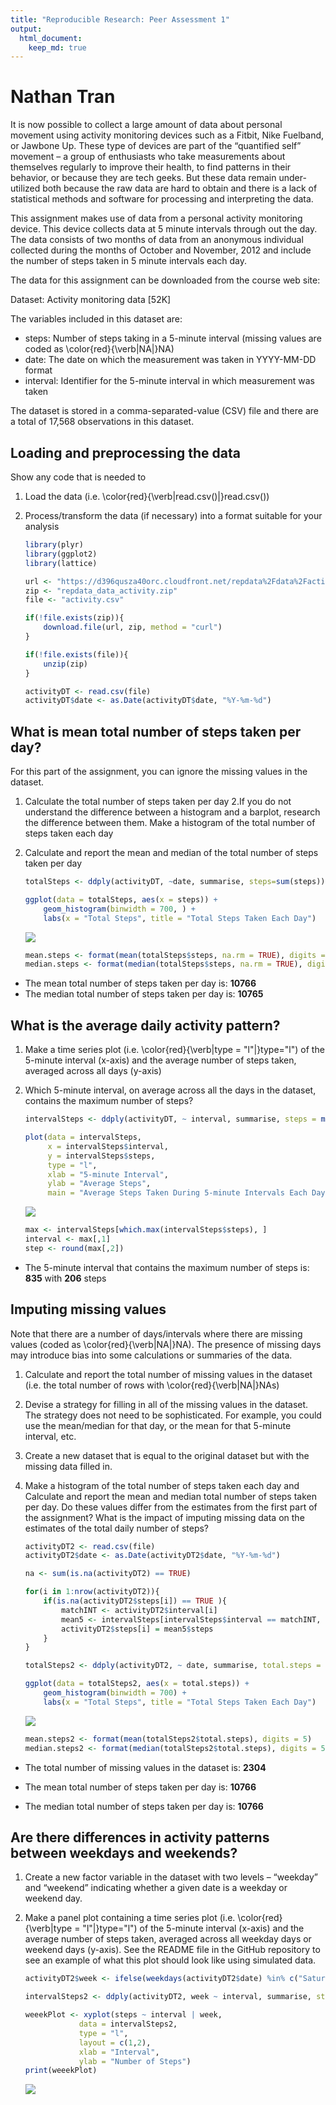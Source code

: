 ```yaml
---
title: "Reproducible Research: Peer Assessment 1"
output: 
  html_document:
    keep_md: true
---
```

# Nathan Tran

It is now possible to collect a large amount of data about personal movement using activity monitoring devices such as a Fitbit, Nike Fuelband, or Jawbone Up. These type of devices are part of the “quantified self” movement – a group of enthusiasts who take measurements about themselves regularly to improve their health, to find patterns in their behavior, or because they are tech geeks. But these data remain under-utilized both because the raw data are hard to obtain and there is a lack of statistical methods and software for processing and interpreting the data.

This assignment makes use of data from a personal activity monitoring device. This device collects data at 5 minute intervals through out the day. The data consists of two months of data from an anonymous individual collected during the months of October and November, 2012 and include the number of steps taken in 5 minute intervals each day.

The data for this assignment can be downloaded from the course web site:

Dataset: Activity monitoring data [52K]

The variables included in this dataset are:

- steps: Number of steps taking in a 5-minute interval (missing values are coded as \color{red}{\verb|NA|}NA)
- date: The date on which the measurement was taken in YYYY-MM-DD format
- interval: Identifier for the 5-minute interval in which measurement was taken

The dataset is stored in a comma-separated-value (CSV) file and there are a total of 17,568 observations in this dataset.


## Loading and preprocessing the data

Show any code that is needed to

1. Load the data (i.e. \color{red}{\verb|read.csv()|}read.csv())
2. Process/transform the data (if necessary) into a format suitable for your analysis


    
    ```r
    library(plyr)
    library(ggplot2)
    library(lattice)
    
    url <- "https://d396qusza40orc.cloudfront.net/repdata%2Fdata%2Factivity.zip"
    zip <- "repdata_data_activity.zip"
    file <- "activity.csv"
    
    if(!file.exists(zip)){
        download.file(url, zip, method = "curl")
    }
    
    if(!file.exists(file)){
        unzip(zip)
    }
    
    activityDT <- read.csv(file)
    activityDT$date <- as.Date(activityDT$date, "%Y-%m-%d")
    ```

## What is mean total number of steps taken per day?

For this part of the assignment, you can ignore the missing values in the dataset.

1. Calculate the total number of steps taken per day
2.If you do not understand the difference between a histogram and a barplot, research the difference between them. Make a histogram of the total number of steps taken each day
3. Calculate and report the mean and median of the total number of steps taken per day
    
    
    ```r
    totalSteps <- ddply(activityDT, ~date, summarise, steps=sum(steps))
    
    ggplot(data = totalSteps, aes(x = steps)) + 
        geom_histogram(binwidth = 700, ) +
        labs(x = "Total Steps", title = "Total Steps Taken Each Day")
    ```
    
    ![](PA1_template_files/figure-html/unnamed-chunk-2-1.png)<!-- -->
    
    ```r
    mean.steps <- format(mean(totalSteps$steps, na.rm = TRUE), digits = 5)
    median.steps <- format(median(totalSteps$steps, na.rm = TRUE), digits = 5)
    ```

- The mean total number of steps taken per day is: **10766**
- The median total number of steps taken per day is: **10765**
    
## What is the average daily activity pattern?

1. Make a time series plot (i.e. \color{red}{\verb|type = "l"|}type="l") of the 5-minute interval (x-axis) and the average number of steps taken, averaged across all days (y-axis)
2. Which 5-minute interval, on average across all the days in the dataset, contains the maximum number of steps?

    
    ```r
    intervalSteps <- ddply(activityDT, ~ interval, summarise, steps = mean(steps, na.rm = TRUE))
    
    plot(data = intervalSteps, 
         x = intervalSteps$interval, 
         y = intervalSteps$steps, 
         type = "l",
         xlab = "5-minute Interval",
         ylab = "Average Steps",
         main = "Average Steps Taken During 5-minute Intervals Each Day") 
    ```
    
    ![](PA1_template_files/figure-html/unnamed-chunk-3-1.png)<!-- -->
    
    ```r
    max <- intervalSteps[which.max(intervalSteps$steps), ]
    interval <- max[,1]
    step <- round(max[,2])
    ```

- The 5-minute interval that contains the maximum number of steps is: **835** with **206** steps

## Imputing missing values

Note that there are a number of days/intervals where there are missing values (coded as \color{red}{\verb|NA|}NA). The presence of missing days may introduce bias into some calculations or summaries of the data.

1. Calculate and report the total number of missing values in the dataset (i.e. the total number of rows with \color{red}{\verb|NA|}NAs)
2. Devise a strategy for filling in all of the missing values in the dataset. The strategy does not need to be sophisticated. For example, you could use the mean/median for that day, or the mean for that 5-minute interval, etc.
3. Create a new dataset that is equal to the original dataset but with the missing data filled in.
4. Make a histogram of the total number of steps taken each day and Calculate and report the mean and median total number of steps taken per day. Do these values differ from the estimates from the first part of the assignment? What is the impact of imputing missing data on the estimates of the total daily number of steps?


    
    ```r
    activityDT2 <- read.csv(file)
    activityDT2$date <- as.Date(activityDT2$date, "%Y-%m-%d")
    
    na <- sum(is.na(activityDT2) == TRUE)
    
    for(i in 1:nrow(activityDT2)){
        if(is.na(activityDT2$steps[i]) == TRUE ){
            matchINT <- activityDT2$interval[i]
            mean5 <- intervalSteps[intervalSteps$interval == matchINT, ]
            activityDT2$steps[i] = mean5$steps
        }
    }
    
    totalSteps2 <- ddply(activityDT2, ~ date, summarise, total.steps = sum(steps))
    
    ggplot(data = totalSteps2, aes(x = total.steps)) +
        geom_histogram(binwidth = 700) + 
        labs(x = "Total Steps", title = "Total Steps Taken Each Day")
    ```
    
    ![](PA1_template_files/figure-html/unnamed-chunk-4-1.png)<!-- -->
    
    ```r
    mean.steps2 <- format(mean(totalSteps2$total.steps), digits = 5)
    median.steps2 <- format(median(totalSteps2$total.steps), digits = 5)
    ```

- The total number of missing values in the dataset is: **2304**

- The mean total number of steps taken per day is: **10766**
- The median total number of steps taken per day is: **10766**

## Are there differences in activity patterns between weekdays and weekends?

1. Create a new factor variable in the dataset with two levels – “weekday” and “weekend” indicating whether a given date is a weekday or weekend day.
2. Make a panel plot containing a time series plot (i.e. \color{red}{\verb|type = "l"|}type="l") of the 5-minute interval (x-axis) and the average number of steps taken, averaged across all weekday days or weekend days (y-axis). See the README file in the GitHub repository to see an example of what this plot should look like using simulated data.

    
    ```r
    activityDT2$week <- ifelse(weekdays(activityDT2$date) %in% c("Saturday", "Sunday"), "weekend", "weekday")
    
    intervalSteps2 <- ddply(activityDT2, week ~ interval, summarise, steps = mean(steps))
    
    weeekPlot <- xyplot(steps ~ interval | week, 
                data = intervalSteps2,
                type = "l",
                layout = c(1,2),
                xlab = "Interval",
                ylab = "Number of Steps")
    print(weeekPlot)
    ```
    
    ![](PA1_template_files/figure-html/unnamed-chunk-5-1.png)<!-- -->
